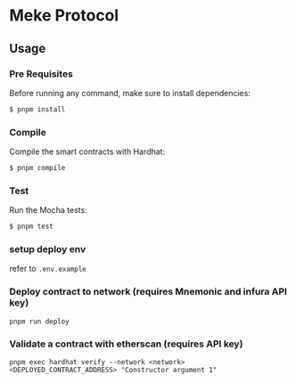 # Meke Protocol

## Usage

### Pre Requisites

Before running any command, make sure to install dependencies:

```sh
$ pnpm install
```

### Compile

Compile the smart contracts with Hardhat:

```sh
$ pnpm compile
```

### Test

Run the Mocha tests:

```sh
$ pnpm test
```

### setup deploy env

refer to `.env.example`

### Deploy contract to network (requires Mnemonic and infura API key)

```
pnpm run deploy
```

### Validate a contract with etherscan (requires API key)

```
pnpm exec hardhat verify --network <network> <DEPLOYED_CONTRACT_ADDRESS> "Constructor argument 1"
```